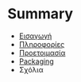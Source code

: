 # Summary

* [Εισαγωγή](README.md)
* [Πληροφορίες](Information.md)
* [Προετοιμασία](Preparation.md)
* [Packaging](Packaging.md)
* Σχόλια

